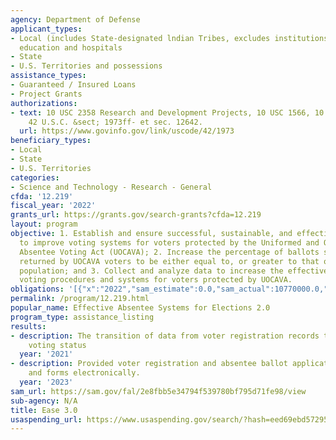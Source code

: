 ```yaml
---
agency: Department of Defense
applicant_types:
- Local (includes State-designated lndian Tribes, excludes institutions of higher
  education and hospitals
- State
- U.S. Territories and possessions
assistance_types:
- Guaranteed / Insured Loans
- Project Grants
authorizations:
- text: 10 USC 2358 Research and Development Projects, 10 USC 1566, 10 USC 1566a.
    42 U.S.C. &sect; 1973ff- et sec. 12642.
  url: https://www.govinfo.gov/link/uscode/42/1973
beneficiary_types:
- Local
- State
- U.S. Territories
categories:
- Science and Technology - Research - General
cfda: '12.219'
fiscal_year: '2022'
grants_url: https://grants.gov/search-grants?cfda=12.219
layout: program
objective: 1. Establish and ensure successful, sustainable, and effective methods
  to improve voting systems for voters protected by the Uniformed and Overseas Citizens
  Absentee Voting Act (UOCAVA); 2. Increase the percentage of ballots successfully
  returned by UOCAVA voters to be either equal to, or greater to that of the general
  population; and 3. Collect and analyze data to increase the effectiveness of absentee
  voting procedures and systems for voters protected by UOCAVA.
obligations: '[{"x":"2022","sam_estimate":0.0,"sam_actual":10770000.0,"usa_spending_actual":765000.0},{"x":"2023","sam_estimate":10000000.0,"sam_actual":0.0,"usa_spending_actual":12758693.0},{"x":"2024","sam_estimate":10000000.0,"sam_actual":0.0,"usa_spending_actual":11155798.27}]'
permalink: /program/12.219.html
popular_name: Effective Absentee Systems for Elections 2.0
program_type: assistance_listing
results:
- description: The transition of data from voter registration records to absentee
    voting status
  year: '2021'
- description: Provided voter registration and absentee ballot application information
    and forms electronically.
  year: '2023'
sam_url: https://sam.gov/fal/2e8fbb5e34794f539780bf795d71fe98/view
sub-agency: N/A
title: Ease 3.0
usaspending_url: https://www.usaspending.gov/search/?hash=eed69ebd572950df50af0b202502c8b5
---
```

